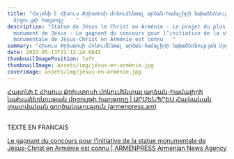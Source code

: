 ```yaml
---
title: "Հայտնի է Հիսուս Քրիստոսի մոնումենտալ արձան-համալիրի նախաձեռնության
  մրցույթի հաղթողը    "
description: "Statue de Jésus le Christ en Arménie - Le projet du plus grand
  monument de Jésus - Le gagnant du concours pour l’initiative de la statue
  monumentale de Jésus-Christ en Arménie est connu   "
summary: "Հիսուս Քրիստոսի մոնումենտալ արձան-համալիրի նախաձեռնության մրցույթի հաղթողը "
date: 2022-05-13T22:12:24.684Z
thumbnailImagePosition: left
thumbnailImage: assets/img/jésus-en-arménie.jpg
coverimage: assets/img/jésus-en-arménie.jpg
---
```

<!--StartFragment-->

[Հայտնի է Հիսուս Քրիստոսի մոնումենտալ արձան-համալիրի նախաձեռնության մրցույթի հաղթողը | ԱՐՄԵՆՊՐԵՍ Հայկական լրատվական գործակալություն (armenpress.am)](https://armenpress.am/arm/news/1082905/)

<!--EndFragment-->

\
TEXTE EN FRANCAIS 

<!--StartFragment-->

[Le gagnant du concours pour l’initiative de la statue monumentale de Jésus-Christ en Arménie est connu | ARMENPRESS Armenian News Agency](https://armenpress.am/fre/news/1082905/)

<!--EndFragment-->